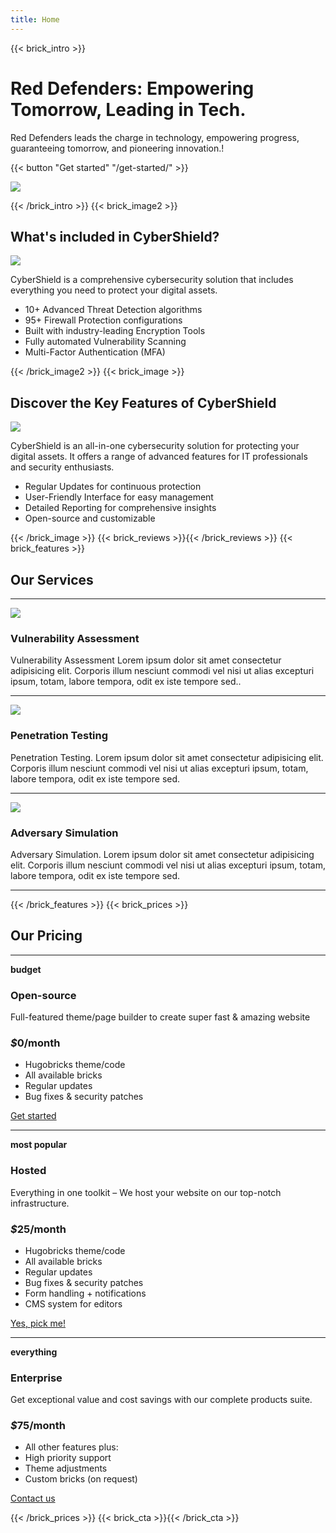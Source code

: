 ```yaml
---
title: Home
---
```

{{< brick_intro >}}

# Red Defenders: Empowering Tomorrow, Leading in Tech.

Red Defenders leads the charge in technology, empowering progress, guaranteeing tomorrow, and pioneering innovation.!

{{< button "Get started" "/get-started/" >}}

![](/uploads/banner2.png)

{{< /brick_intro >}}
{{< brick_image2 >}}

## What's included in CyberShield?

![](/uploads/banner5.png)

CyberShield is a comprehensive cybersecurity solution that includes everything you need to protect your digital assets.

- 10+ Advanced Threat Detection algorithms
- 95+ Firewall Protection configurations
- Built with industry-leading Encryption Tools
- Fully automated Vulnerability Scanning
- Multi-Factor Authentication (MFA)   

{{< /brick_image2 >}}
{{< brick_image >}}

## Discover the Key Features of CyberShield

![](/uploads/banner4.png)

CyberShield is an all-in-one cybersecurity solution for protecting your digital assets. It offers a range of advanced features for IT professionals and security enthusiasts. 

- Regular Updates for continuous protection
- User-Friendly Interface for easy management
- Detailed Reporting for comprehensive insights
- Open-source and customizable

{{< /brick_image >}}
{{< brick_reviews >}}{{< /brick_reviews >}}
{{< brick_features >}}
## Our Services

---

![](/img/icons/material-symbols/200/rounded/auto_awesome_mosaic.svg)
### Vulnerability Assessment

Vulnerability Assessment Lorem ipsum dolor sit amet consectetur adipisicing elit. Corporis illum nesciunt commodi vel nisi ut alias excepturi ipsum, totam, labore tempora, odit ex iste tempore sed..

---

![](/img/icons/material-symbols/200/rounded/performance_max.svg)
### Penetration Testing

Penetration Testing. Lorem ipsum dolor sit amet consectetur adipisicing elit. Corporis illum nesciunt commodi vel nisi ut alias excepturi ipsum, totam, labore tempora, odit ex iste tempore sed.

---

![](/img/icons/material-symbols/200/rounded/design_services.svg)
### Adversary Simulation

Adversary Simulation. Lorem ipsum dolor sit amet consectetur adipisicing elit. Corporis illum nesciunt commodi vel nisi ut alias excepturi ipsum, totam, labore tempora, odit ex iste tempore sed.

---


{{< /brick_features >}}
{{< brick_prices >}}

## Our Pricing

---

**budget**
### Open-source

Full-featured theme/page builder to create super fast & amazing website

### _$_**0**/month

- Hugobricks theme/code
- All available bricks
- Regular updates
- Bug fixes & security patches

[Get started](/get-started/)

---

**most popular**

### Hosted

Everything in one toolkit – We host your website on our top-notch infrastructure.

### _$_**25**/month

- Hugobricks theme/code
- All available bricks
- Regular updates
- Bug fixes & security patches
- Form handling + notifications
- CMS system for editors

[Yes, pick me!](/get-started/)

---

**everything**

### Enterprise

Get exceptional value and cost savings with our complete products suite.

### _$_**75**/month

- All other features plus:
- High priority support 
- Theme adjustments
- Custom bricks (on request)

[Contact us](/get-started/)

{{< /brick_prices >}}
{{< brick_cta >}}{{< /brick_cta >}}